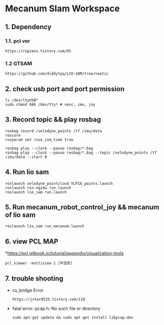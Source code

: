 # Mecanum Slam Workspace

## 1. Dependency

### 1.1. pcl ver  
	https://ropiens.tistory.com/65
### 1.2 GTSAM
	https://github.com/diddytpq/LIO-SAM/tree/noetic

## 2. check usb port and port permission 
	ls /dev/ttyUSB* 
	sudo chmod 666 /dev/tty* # vesc, imu, joy
	
## 3. Record topic && play rosbag
	rosbag record /velodyne_points /tf /imu/data
	roscore
	rosparam set /use_sim_time true
	
	rosbag play --clock --pause rosbag/*.bag
	rosbag play --clock --pause rosbag/*.bag --topic /velodyne_points /tf /imu/data --start 0

## 4. Run lio sam
	roslaunch velodyne_pointcloud VLP16_points.launch
	roslaunch ros-ngimu run.launch
	roslaunch lio_sam run.launch 

	
## 5. Run mecanum_robot_control_joy && mecanum of lio sam 

	roslaunch lio_sam run_mecanum.launch

## 6. view PCL MAP
 *https://pcl.gitbook.io/tutorial/appendix/visualization-tools

	pcl_viewer -multiview 1 [파일명]

## 7. trouble shooting
* cv_bridge Error
	```
	https://jstar0525.tistory.com/118
	```
* fatal error: pcap.h: No such file or directory
	```
	sudo apt-get update && sudo apt-get install libpcap-dev
	```


